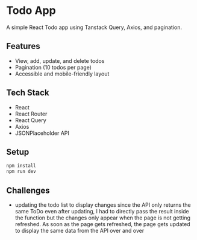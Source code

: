 # Todo App

A simple React Todo app using Tanstack Query, Axios, and pagination.

## Features
- View, add, update, and delete todos
- Pagination (10 todos per page)
- Accessible and mobile-friendly layout

## Tech Stack
- React
- React Router
- React Query
- Axios
- JSONPlaceholder API

## Setup
```bash
npm install
npm run dev
```

## Challenges
- updating the todo list to display changes
since the API only returns the same ToDo even after updating, I had to directly pass the result inside the function but the changes only appear when the page is not getting refreshed. As soon as the page gets refreshed, the page gets updated to display the same data from the API over and over 
